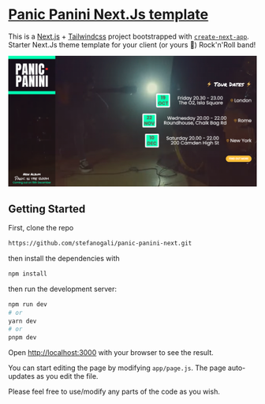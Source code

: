 # [Panic Panini Next.Js template](https://panic-panini-next.vercel.app/)

This is a [Next.js](https://nextjs.org/) + [Tailwindcss](https://tailwindcss.com/) project bootstrapped with [`create-next-app`](https://github.com/vercel/next.js/tree/canary/packages/create-next-app). Starter Next.Js theme template for your client (or yours 🎸) Rock'n'Roll band!

![Band playing](/public/panic-panini-template1.png?raw=true "Panic Panini intro template")

## Getting Started

First, clone the repo

```bash
https://github.com/stefanogali/panic-panini-next.git
```

then install the dependencies with

```bash
npm install
```

then run the development server:

```bash
npm run dev
# or
yarn dev
# or
pnpm dev
```

Open [http://localhost:3000](http://localhost:3000) with your browser to see the result.

You can start editing the page by modifying `app/page.js`. The page auto-updates as you edit the file.

Please feel free to use/modify any parts of the code as you wish.
